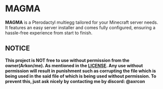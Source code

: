 # MAGMA

**MAGMA** is a Pterodactyl multiegg tailored for your Minecraft server needs. It features an easy server installer and comes fully configured, ensuring a hassle-free experience from start to finish.

## NOTICE

**This project is NOT free to use without permission from the owner(Arkon/me). As mentioned in the [LICENSE](https://github.com/Noz155/magma/main/license). Any use without permission will result in punishment such as corrupting the file which is being used in the said file of which is being used without permission. To prevent this, just ask nicely by contacting me by discord: @axrcon**
